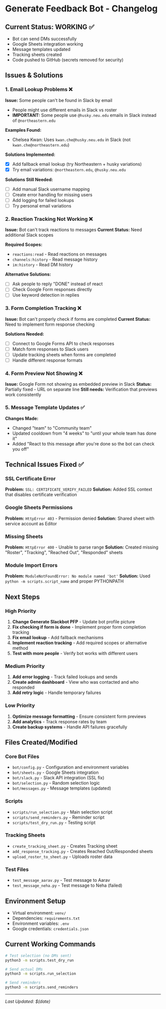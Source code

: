 # Generate Feedback Bot - Changelog

## Current Status: WORKING ✅
- Bot can send DMs successfully
- Google Sheets integration working
- Message templates updated
- Tracking sheets created
- Code pushed to GitHub (secrets removed for security)

## Issues & Solutions

### 1. Email Lookup Problems ❌
**Issue:** Some people can't be found in Slack by email
- People might use different emails in Slack vs roster
- **IMPORTANT:** Some people use `@husky.neu.edu` emails in Slack instead of `@northeastern.edu`

**Examples Found:**
- Chelsea Kwan: Uses `kwan.che@husky.neu.edu` in Slack (not `kwan.che@northeastern.edu`)

**Solutions Implemented:**
- [x] Add fallback email lookup (try Northeastern + husky variations)
- [x] Try email variations: `@northeastern.edu`, `@husky.neu.edu`

**Solutions Still Needed:**
- [ ] Add manual Slack username mapping
- [ ] Create error handling for missing users
- [ ] Add logging for failed lookups
- [ ] Try personal email variations

### 2. Reaction Tracking Not Working ❌
**Issue:** Bot can't track reactions to messages
**Current Status:** Need additional Slack scopes

**Required Scopes:**
- `reactions:read` - Read reactions on messages
- `channels:history` - Read message history  
- `im:history` - Read DM history

**Alternative Solutions:**
- [ ] Ask people to reply "DONE" instead of react
- [ ] Check Google Form responses directly
- [ ] Use keyword detection in replies

### 3. Form Completion Tracking ❌
**Issue:** Bot can't properly check if forms are completed
**Current Status:** Need to implement form response checking

**Solutions Needed:**
- [ ] Connect to Google Forms API to check responses
- [ ] Match form responses to Slack users
- [ ] Update tracking sheets when forms are completed
- [ ] Handle different response formats

### 4. Form Preview Not Showing ❌
**Issue:** Google Form not showing as embedded preview in Slack
**Status:** Partially fixed - URL on separate line
**Still needs:** Verification that previews work consistently

### 5. Message Template Updates ✅
**Changes Made:**
- Changed "team" to "Community team" 
- Updated cooldown from "4 weeks" to "until your whole team has done it"
- Added "React to this message after you're done so the bot can check you off"

## Technical Issues Fixed ✅

### SSL Certificate Error
**Problem:** `SSL: CERTIFICATE_VERIFY_FAILED`
**Solution:** Added SSL context that disables certificate verification

### Google Sheets Permissions
**Problem:** `HttpError 403` - Permission denied
**Solution:** Shared sheet with service account as Editor

### Missing Sheets
**Problem:** `HttpError 400` - Unable to parse range
**Solution:** Created missing "Roster", "Tracking", "Reached Out", "Responded" sheets

### Module Import Errors
**Problem:** `ModuleNotFoundError: No module named 'bot'`
**Solution:** Used `python -m scripts.script_name` and proper PYTHONPATH

## Next Steps

### High Priority
1. **Change Generate Slackbot PFP** - Update bot profile picture
2. **Fix checking if form is done** - Implement proper form completion tracking
3. **Fix email lookup** - Add fallback mechanisms  
4. **Implement reaction tracking** - Add required scopes or alternative method
5. **Test with more people** - Verify bot works with different users

### Medium Priority  
1. **Add error logging** - Track failed lookups and sends
2. **Create admin dashboard** - View who was contacted and who responded
3. **Add retry logic** - Handle temporary failures

### Low Priority
1. **Optimize message formatting** - Ensure consistent form previews
2. **Add analytics** - Track response rates by team
3. **Create backup systems** - Handle API failures gracefully

## Files Created/Modified

### Core Bot Files
- `bot/config.py` - Configuration and environment variables
- `bot/sheets.py` - Google Sheets integration
- `bot/slack.py` - Slack API integration (SSL fix)
- `bot/selection.py` - Random selection logic
- `bot/messages.py` - Message templates (updated)

### Scripts
- `scripts/run_selection.py` - Main selection script
- `scripts/send_reminders.py` - Reminder script
- `scripts/test_dry_run.py` - Testing script

### Tracking Sheets
- `create_tracking_sheet.py` - Creates Tracking sheet
- `add_response_tracking.py` - Creates Reached Out/Responded sheets
- `upload_roster_to_sheet.py` - Uploads roster data

### Test Files
- `test_message_aarav.py` - Test message to Aarav
- `test_message_neha.py` - Test message to Neha (failed)

## Environment Setup
- Virtual environment: `venv/`
- Dependencies: `requirements.txt`
- Environment variables: `.env`
- Google credentials: `credentials.json`

## Current Working Commands
```bash
# Test selection (no DMs sent)
python3 -m scripts.test_dry_run

# Send actual DMs
python3 -m scripts.run_selection

# Send reminders
python3 -m scripts.send_reminders
```

---
*Last Updated: $(date)*
